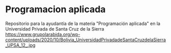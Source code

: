# Programacion aplicada
Repositorio para la ayudantía de la materia "Programación aplicada" en la Universidad Privada de Santa Cruz de la Sierra
https://www.grupolarabida.org/wp-content/uploads/2020/10/Bolivia_UniversidadPrivadadeSantaCruzdelaSierra_UPSA_12_.jpg
